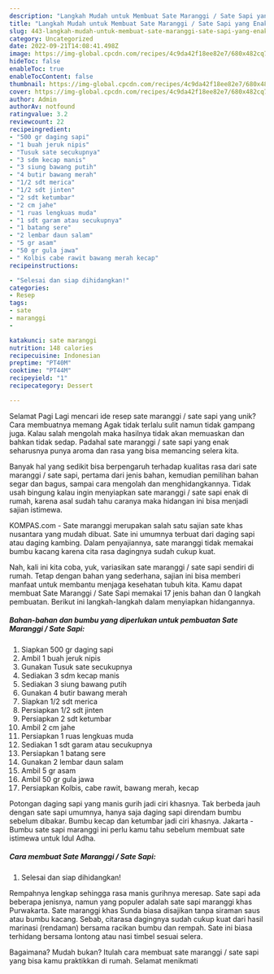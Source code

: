 ```yaml
---
description: "Langkah Mudah untuk Membuat Sate Maranggi / Sate Sapi yang Enak, Sempurna"
title: "Langkah Mudah untuk Membuat Sate Maranggi / Sate Sapi yang Enak, Sempurna"
slug: 443-langkah-mudah-untuk-membuat-sate-maranggi-sate-sapi-yang-enak-sempurna
category: Uncategorized
date: 2022-09-21T14:08:41.498Z
image: https://img-global.cpcdn.com/recipes/4c9da42f18ee82e7/680x482cq70/sate-maranggi-sate-sapi-foto-resep-utama.jpg
hideToc: false
enableToc: true
enableTocContent: false
thumbnail: https://img-global.cpcdn.com/recipes/4c9da42f18ee82e7/680x482cq70/sate-maranggi-sate-sapi-foto-resep-utama.jpg
cover: https://img-global.cpcdn.com/recipes/4c9da42f18ee82e7/680x482cq70/sate-maranggi-sate-sapi-foto-resep-utama.jpg
author: Admin
authorAv: notfound
ratingvalue: 3.2
reviewcount: 22
recipeingredient:
- "500 gr daging sapi"
- "1 buah jeruk nipis"
- "Tusuk sate secukupnya"
- "3 sdm kecap manis"
- "3 siung bawang putih"
- "4 butir bawang merah"
- "1/2 sdt merica"
- "1/2 sdt jinten"
- "2 sdt ketumbar"
- "2 cm jahe"
- "1 ruas lengkuas muda"
- "1 sdt garam atau secukupnya"
- "1 batang sere"
- "2 lembar daun salam"
- "5 gr asam"
- "50 gr gula jawa"
- " Kolbis cabe rawit bawang merah kecap"
recipeinstructions:

- "Selesai dan siap dihidangkan!"
categories:
- Resep
tags:
- sate
- maranggi
- 

katakunci: sate maranggi  
nutrition: 148 calories
recipecuisine: Indonesian
preptime: "PT40M"
cooktime: "PT44M"
recipeyield: "1"
recipecategory: Dessert

---
```



Selamat Pagi Lagi mencari ide resep sate maranggi / sate sapi yang unik? Cara membuatnya memang Agak tidak terlalu sulit namun tidak gampang juga. Kalau salah mengolah maka hasilnya tidak akan memuaskan dan bahkan tidak sedap. Padahal sate maranggi / sate sapi yang enak seharusnya punya aroma dan rasa yang bisa memancing selera kita.


Banyak hal yang sedikit bisa berpengaruh terhadap kualitas rasa dari sate maranggi / sate sapi, pertama dari jenis bahan, kemudian pemilihan bahan segar dan bagus, sampai cara mengolah dan menghidangkannya. Tidak usah bingung kalau ingin menyiapkan sate maranggi / sate sapi enak di rumah, karena asal sudah tahu caranya maka hidangan ini bisa menjadi sajian istimewa.

KOMPAS.com - Sate maranggi merupakan salah satu sajian sate khas nusantara yang mudah dibuat. Sate ini umumnya terbuat dari daging sapi atau daging kambing. Dalam penyajiannya, sate maranggi tidak memakai bumbu kacang karena cita rasa dagingnya sudah cukup kuat.


Nah, kali ini kita coba, yuk, variasikan sate maranggi / sate sapi sendiri di rumah. Tetap dengan bahan yang sederhana, sajian ini bisa memberi manfaat untuk membantu menjaga kesehatan tubuh kita. Kamu dapat membuat Sate Maranggi / Sate Sapi memakai 17 jenis bahan dan 0 langkah pembuatan. Berikut ini langkah-langkah dalam menyiapkan hidangannya.

<!--inarticleads1-->

##### Bahan-bahan dan bumbu yang diperlukan untuk pembuatan Sate Maranggi / Sate Sapi:

1. Siapkan 500 gr daging sapi
1. Ambil 1 buah jeruk nipis
1. Gunakan Tusuk sate secukupnya
1. Sediakan 3 sdm kecap manis
1. Sediakan 3 siung bawang putih
1. Gunakan 4 butir bawang merah
1. Siapkan 1/2 sdt merica
1. Persiapkan 1/2 sdt jinten
1. Persiapkan 2 sdt ketumbar
1. Ambil 2 cm jahe
1. Persiapkan 1 ruas lengkuas muda
1. Sediakan 1 sdt garam atau secukupnya
1. Persiapkan 1 batang sere
1. Gunakan 2 lembar daun salam
1. Ambil 5 gr asam
1. Ambil 50 gr gula jawa
1. Persiapkan  Kolbis, cabe rawit, bawang merah, kecap


Potongan daging sapi yang manis gurih jadi ciri khasnya. Tak berbeda jauh dengan sate sapi umumnya, hanya saja daging sapi direndam bumbu sebelum dibakar. Bumbu kecap dan ketumbar jadi ciri khasnya. Jakarta - Bumbu sate sapi maranggi ini perlu kamu tahu sebelum membuat sate istimewa untuk Idul Adha. 

<!--inarticleads2-->

##### Cara membuat Sate Maranggi / Sate Sapi:


1. Selesai dan siap dihidangkan!

Rempahnya lengkap sehingga rasa manis gurihnya meresap. Sate sapi ada beberapa jenisnya, namun yang populer adalah sate sapi maranggi khas Purwakarta. Sate maranggi khas Sunda biasa disajikan tanpa siraman saus atau bumbu kacang. Sebab, citarasa dagingnya sudah cukup kuat dari hasil marinasi (rendaman) bersama racikan bumbu dan rempah. Sate ini biasa terhidang bersama lontong atau nasi timbel sesuai selera. 

Bagaimana? Mudah bukan? Itulah cara membuat sate maranggi / sate sapi yang bisa kamu praktikkan di rumah. Selamat menikmati
